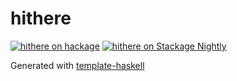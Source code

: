 # hithere
[![hithere on hackage](https://img.shields.io/hackage/v/hithere)](http://hackage.haskell.org/package/hithere)
[![hithere on Stackage Nightly](https://stackage.org/package/hithere/badge/nightly)](https://stackage.org/nightly/package/hithere)

Generated with [template-haskell](https://github.com/jonascarpay/template-haskell)
